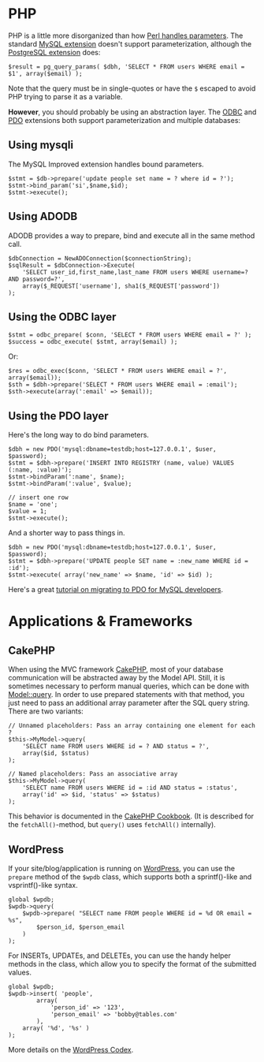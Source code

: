 PHP
===

PHP is a little more disorganized than how
[Perl handles parameters](./perl.html).
The standard [MySQL extension](http://php.net/manual/en/book.mysql.php)
doesn't support parameterization, although the
[PostgreSQL extension](http://www.php.net/manual/en/book.pgsql.php) does:

    $result = pg_query_params( $dbh, 'SELECT * FROM users WHERE email = $1', array($email) );

Note that the query must be in single-quotes or have the `$` escaped
to avoid PHP trying to parse it as a variable.

**However**, you should probably be using an abstraction layer.
The [ODBC](http://php.net/manual/en/book.uodbc.php) and
[PDO](http://www.php.net/manual/en/book.pdo.php) extensions both
support parameterization and multiple databases:

Using mysqli
------------

The MySQL Improved extension handles bound parameters.

    $stmt = $db->prepare('update people set name = ? where id = ?');
    $stmt->bind_param('si',$name,$id);
    $stmt->execute();

Using ADODB
-----------

ADODB provides a way to prepare, bind and execute all in the same method call.

    $dbConnection = NewADOConnection($connectionString);
    $sqlResult = $dbConnection->Execute(
        'SELECT user_id,first_name,last_name FROM users WHERE username=? AND password=?',
        array($_REQUEST['username'], sha1($_REQUEST['password'])
    );

Using the ODBC layer
--------------------

    $stmt = odbc_prepare( $conn, 'SELECT * FROM users WHERE email = ?' );
    $success = odbc_execute( $stmt, array($email) );

Or:

    $res = odbc_exec($conn, 'SELECT * FROM users WHERE email = ?', array($email));
    $sth = $dbh->prepare('SELECT * FROM users WHERE email = :email');
    $sth->execute(array(':email' => $email));

Using the PDO layer
-------------------

Here's the long way to do bind parameters.

    $dbh = new PDO('mysql:dbname=testdb;host=127.0.0.1', $user, $password);
    $stmt = $dbh->prepare('INSERT INTO REGISTRY (name, value) VALUES (:name, :value)');
    $stmt->bindParam(':name', $name);
    $stmt->bindParam(':value', $value);

    // insert one row
    $name = 'one';
    $value = 1;
    $stmt->execute();

And a shorter way to pass things in.

    $dbh = new PDO('mysql:dbname=testdb;host=127.0.0.1', $user, $password);
    $stmt = $dbh->prepare('UPDATE people SET name = :new_name WHERE id = :id');
    $stmt->execute( array('new_name' => $name, 'id' => $id) );

Here's a great [tutorial on migrating to PDO for MySQL developers](http://wiki.hashphp.org/PDO_Tutorial_for_MySQL_Developers).

Applications & Frameworks
=========================

CakePHP
-------

When using the MVC framework [CakePHP](http://cakephp.org/), most of your database communication will be abstracted away by the Model API. Still, it is sometimes necessary to perform manual queries, which can be done with [Model::query](http://api.cakephp.org/class/model#method-Modelquery). In order to use prepared statements with that method, you just need to pass an additional array parameter after the SQL query string. There are two variants:

    // Unnamed placeholders: Pass an array containing one element for each ? 
    $this->MyModel->query(
        'SELECT name FROM users WHERE id = ? AND status = ?', 
        array($id, $status)
    );
    
    // Named placeholders: Pass an associative array
    $this->MyModel->query(
        'SELECT name FROM users WHERE id = :id AND status = :status', 
        array('id' => $id, 'status' => $status)
    );
    
This behavior is documented in the [CakePHP Cookbook](http://book.cakephp.org/2.0/en/models/retrieving-your-data.html#prepared-statements). (It is described for the `fetchAll()`-method, but `query()` uses `fetchAll()` internally).

WordPress
---------

If your site/blog/application is running on [WordPress](http://wordpress.org), you can use the `prepare` method of the `$wpdb` class, which supports both a sprintf()-like and vsprintf()-like syntax.

    global $wpdb;
    $wpdb->query(
        $wpdb->prepare( "SELECT name FROM people WHERE id = %d OR email = %s",
            $person_id, $person_email
        )
    );

For INSERTs, UPDATEs, and DELETEs, you can use the handy helper methods in the class, which allow you to specify the format of the submitted values.

    global $wpdb;
    $wpdb->insert( 'people',
            array(
                'person_id' => '123',
                'person_email' => 'bobby@tables.com'
            ),
        array( '%d', '%s' )
    );

More details on the [WordPress Codex](http://codex.wordpress.org/Class_Reference/wpdb).
